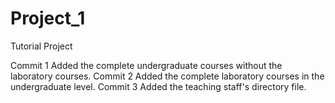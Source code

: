 # Project_1
Tutorial Project

Commit 1
Added the complete undergraduate courses without the laboratory courses.
Commit 2
Added the complete laboratory courses in the undergraduate level.
Commit 3
Added the teaching staff's directory file.
